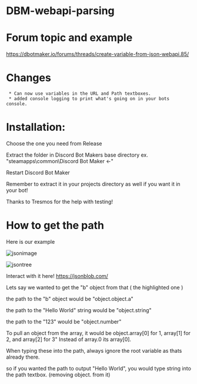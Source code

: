 # DBM-webapi-parsing

# Forum topic and example
https://dbotmaker.io/forums/threads/create-variable-from-json-webapi.85/

 # Changes
     * Can now use variables in the URL and Path textboxes.
     * added console logging to print what's going on in your bots console.


 # Installation: 

Choose the one you need from Release

Extract the folder in Discord Bot Makers base directory
 ex. "steamapps\common\Discord Bot Maker <-"

Restart Discord Bot Maker

Remember to extract it in your projects directory as well if you want it in your bot!

Thanks to Tresmos for the help with testing!

 # How to get the path
 
 Here is our example
 
![jsonimage](https://i.gyazo.com/349715d816924fd40c7d521f5d45f798.png)


![jsontree](https://i.gyazo.com/7e1529df4b2894f9875ead96b56c01d8.png)

Interact with it here! https://jsonblob.com/

Lets say we wanted to get the "b" object from that ( the highlighted one )

the path to the "b" object would be  "object.object.a"

the path to the "Hello World" string would be "object.string"

the path to the "123" would be "object.number"

To pull an object from the array, it would be object.array[0] for 1, array[1] for 2, and array[2] for 3"
Instead of array.0 its array[0].

When typing these into the path, always ignore the root variable as thats already there.

so if you wanted the path to output "Hello World", you would type   string   into the path textbox. (removing object. from it)


 
 
